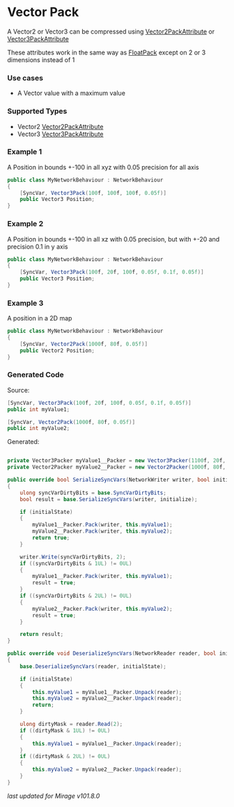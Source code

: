 # Vector Pack

A Vector2 or Vector3 can be compressed using [Vector2PackAttribute](/docs/reference/Mirage.Serialization/Vector2PackAttribute) or [Vector3PackAttribute](/docs/reference/Mirage.Serialization/Vector3PackAttribute)

These attributes work in the same way as [FloatPack](/docs/guides/bit-packing/float-pack) except on 2 or 3 dimensions instead of 1

### Use cases

- A Vector value with a maximum value

### Supported Types

- Vector2 [Vector2PackAttribute](/docs/reference/Mirage.Serialization/Vector2PackAttribute)
- Vector3 [Vector3PackAttribute](/docs/reference/Mirage.Serialization/Vector3PackAttribute)

### Example 1

A Position in bounds +-100 in all xyz with 0.05 precision for all axis 

```cs
public class MyNetworkBehaviour : NetworkBehaviour 
{
    [SyncVar, Vector3Pack(100f, 100f, 100f, 0.05f)]
    public Vector3 Position;
}
```

### Example 2

A Position in bounds +-100 in all xz with 0.05 precision, but with +-20 and precision 0.1 in y axis

```cs
public class MyNetworkBehaviour : NetworkBehaviour 
{
    [SyncVar, Vector3Pack(100f, 20f, 100f, 0.05f, 0.1f, 0.05f)]
    public Vector3 Position;
}
```

### Example 3

A position in a 2D map

```cs
public class MyNetworkBehaviour : NetworkBehaviour 
{
    [SyncVar, Vector2Pack(1000f, 80f, 0.05f)]
    public Vector2 Position;
}
```

### Generated Code

Source:
```cs 
[SyncVar, Vector3Pack(100f, 20f, 100f, 0.05f, 0.1f, 0.05f)]
public int myValue1;

[SyncVar, Vector2Pack(1000f, 80f, 0.05f)]
public int myValue2;
```

Generated:
```cs

private Vector3Packer myValue1__Packer = new Vector3Packer(1100f, 20f, 100f, 0.05f, 0.1f, 0.05f);
private Vector2Packer myValue2__Packer = new Vector2Packer(1000f, 80f, 0.05f, 0.05f);

public override bool SerializeSyncVars(NetworkWriter writer, bool initialState)
{
    ulong syncVarDirtyBits = base.SyncVarDirtyBits;
    bool result = base.SerializeSyncVars(writer, initialize);

    if (initialState) 
    {
        myValue1__Packer.Pack(writer, this.myValue1);
        myValue2__Packer.Pack(writer, this.myValue2);
        return true;
    }

    writer.Write(syncVarDirtyBits, 2);
    if ((syncVarDirtyBits & 1UL) != 0UL)
    {
        myValue1__Packer.Pack(writer, this.myValue1);
        result = true;
    }
    if ((syncVarDirtyBits & 2UL) != 0UL)
    {
        myValue2__Packer.Pack(writer, this.myValue2);
        result = true;
    }

    return result;
}

public override void DeserializeSyncVars(NetworkReader reader, bool initialState)
{
    base.DeserializeSyncVars(reader, initialState);

    if (initialState)
    {
        this.myValue1 = myValue1__Packer.Unpack(reader);
        this.myValue2 = myValue2__Packer.Unpack(reader);
        return;
    }

    ulong dirtyMask = reader.Read(2);
    if ((dirtyMask & 1UL) != 0UL)
    {
        this.myValue1 = myValue1__Packer.Unpack(reader);
    }
    if ((dirtyMask & 2UL) != 0UL)
    {
        this.myValue2 = myValue2__Packer.Unpack(reader);
    }
}
```

*last updated for Mirage v101.8.0*